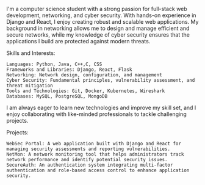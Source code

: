 I'm a computer science student with a strong passion for full-stack web development, networking, and cyber security. With hands-on experience in Django and React, I enjoy creating robust and scalable web applications. My background in networking allows me to design and manage efficient and secure networks, while my knowledge of cyber security ensures that the applications I build are protected against modern threats.

Skills and Interests:

    Languages: Python, Java, C++,C, CSS
    Frameworks and Libraries: Django, React, Flask
    Networking: Network design, configuration, and management
    Cyber Security: Fundamental principles, vulnerability assessment, and threat mitigation
    Tools and Technologies: Git, Docker, Kubernetes, Wireshark
    Databases: MySQL, PostgreSQL, MongoDB

I am always eager to learn new technologies and improve my skill set, and I enjoy collaborating with like-minded professionals to tackle challenging projects.

Projects:

    WebSec Portal: A web application built with Django and React for managing security assessments and reporting vulnerabilities.
    NetMon: A network monitoring tool that helps administrators track network performance and identify potential security issues.
    SecureAuth: An authentication system integrating multi-factor authentication and role-based access control to enhance application security.
